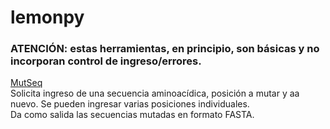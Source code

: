 # lemonpy

### ATENCIÓN: estas herramientas, en principio, son básicas y no incorporan control de ingreso/errores.

[MutSeq](https://github.com/atn-journal/lemonpy/blob/main/MutSeq.py)</br>
Solicita ingreso de una secuencia aminoacídica, posición a mutar y aa nuevo. Se pueden ingresar varias posiciones individuales.</br>
Da como salida las secuencias mutadas en formato FASTA.
